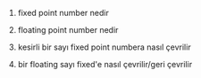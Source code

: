 1) fixed point number nedir

2) floating point number nedir

3) kesirli bir sayı fixed point numbera nasıl çevrilir

4) bir floating sayı fixed'e nasıl çevrilir/geri çevrilir
